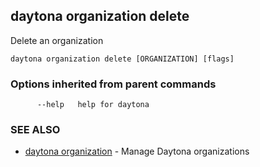 ## daytona organization delete

Delete an organization

```
daytona organization delete [ORGANIZATION] [flags]
```

### Options inherited from parent commands

```
      --help   help for daytona
```

### SEE ALSO

* [daytona organization](daytona_organization.md)  - Manage Daytona organizations
